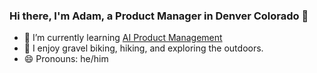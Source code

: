 ### Hi there, I'm Adam, a Product Manager in Denver Colorado 👋

- 🌱 I’m currently learning [AI Product Management](https://www.coursera.org/specializations/ai-product-management-duke)
- 🚵 I enjoy gravel biking, hiking, and exploring the outdoors.
- 😄 Pronouns: he/him
